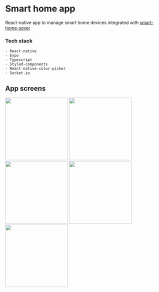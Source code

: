 # Smart home app
  React-native app to manage smart home devices integrated with [smart-home-sever](https://github.com/jonny22094/smart-home-sever)
  
  ### Tech stack
    - React-native
    - Expo
    - Typescript
    - Styled-components
    - React-native-color-picker
    - Socket.io


## App screens
<p float="left">
  <img src="https://i.imgur.com/Beoge48.png" width="200"/>
  <img src="https://i.imgur.com/FsJiasn.png" width="200"/>
  <img src="https://i.imgur.com/4cyylSL.png" width="200"/>
  <img src="https://i.imgur.com/TBuFMcY.png" width="200"/>
  <img src="https://i.imgur.com/OlLX5d4.png" width="200"/>
</p>

